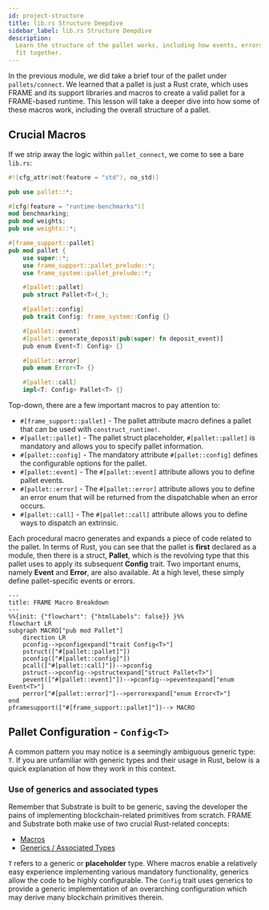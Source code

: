 ```yaml
---
id: project-structure
title: lib.rs Structure Deepdive
sidebar_label: lib.rs Structure Deepdive
description:
  Learn the structure of the pallet works, including how events, errors, and dispatchable functions
  fit together.
---
```


In the previous module, we did take a brief tour of the pallet under `pallets/connect`. We learned
that a pallet is just a Rust crate, which uses FRAME and its support libraries and macros to create
a valid pallet for a FRAME-based runtime. This lesson will take a deeper dive into how some of these
macros work, including the overall structure of a pallet.

## Crucial Macros

If we strip away the logic within `pallet_connect`, we come to see a bare `lib.rs`:

```rust
#![cfg_attr(not(feature = "std"), no_std)]

pub use pallet::*;

#[cfg(feature = "runtime-benchmarks")]
mod benchmarking;
pub mod weights;
pub use weights::*;

#[frame_support::pallet]
pub mod pallet {
    use super::*;
    use frame_support::pallet_prelude::*;
    use frame_system::pallet_prelude::*;

    #[pallet::pallet]
    pub struct Pallet<T>(_);

    #[pallet::config]
    pub trait Config: frame_system::Config {}

    #[pallet::event]
    #[pallet::generate_deposit(pub(super) fn deposit_event)]
    pub enum Event<T: Config> {}

    #[pallet::error]
    pub enum Error<T> {}

    #[pallet::call]
    impl<T: Config> Pallet<T> {}
```

Top-down, there are a few important macros to pay attention to:

- `#[frame_support::pallet]` - The pallet attribute macro defines a pallet that can be used with
  `construct_runtime!`.
- `#[pallet::pallet]` - The pallet struct placeholder, `#[pallet::pallet]` is mandatory and allows
  you to specify pallet information.
- `#[pallet::config]` - The mandatory attribute `#[pallet::config]` defines the configurable options
  for the pallet.
- `#[pallet::event]` - The `#[pallet::event]` attribute allows you to define pallet events.
- `#[pallet::error]` - The `#[pallet::error]` attribute allows you to define an error enum that will
  be returned from the dispatchable when an error occurs.
- `#[pallet::call]` - The `#[pallet::call]` attribute allows you to define ways to dispatch an
  extrinsic.

Each procedural macro generates and expands a piece of code related to the pallet. In terms of Rust,
you can see that the pallet is **first** declared as a module, then there is a struct, **Pallet**,
which is the revolving type that this pallet uses to apply its subsequent **Config** trait. Two
important enums, namely **Event** and **Error**, are also available. At a high level, these simply
define pallet-specific events or errors.

```mermaid
---
title: FRAME Macro Breakdown
---
%%{init: {"flowchart": {"htmlLabels": false}} }%%
flowchart LR
subgraph MACRO["pub mod Pallet"]
    direction LR
    pconfig-->pconfigexpand["trait Config<T>"]
    pstruct(["#[pallet::pallet]"])
    pconfig(["#[pallet::config]"])
    pcall(["#[pallet::call]"])-->pconfig
    pstruct-->pconfig-->pstructexpand["struct Pallet<T>"]
    pevent(["#[pallet::event]"])-->pconfig-->peventexpand["enum Event<T>"]
    perror["#[pallet::error]"]-->perrorexpand["enum Error<T>"]
end
pframesupport(["#[frame_support::pallet]"])--> MACRO
```

## Pallet Configuration - `Config<T>`

A common pattern you may notice is a seemingly ambiguous generic type: `T`. If you are unfamiliar
with generic types and their usage in Rust, below is a quick explanation of how they work in this
context.

### Use of generics and associated types

Remember that Substrate is built to be generic, saving the developer the pains of implementing
blockchain-related primitives from scratch. FRAME and Substrate both make use of two crucial
Rust-related concepts:

- [Macros](https://doc.rust-lang.org/book/ch20-06-macros.html)
- [Generics / Associated Types](https://doc.rust-lang.org/book/ch10-00-generics.html)

`T` refers to a generic or **placeholder** type. Where macros enable a relatively easy experience
implementing various mandatory functionality, generics allow the code to be highly configurable. The
`Config` trait uses generics to provide a generic implementation of an overarching configuration
which may derive many blockchain primitives therein.
